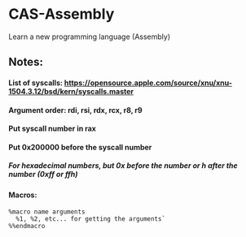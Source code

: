 # CAS-Assembly
Learn a new programming language (Assembly)

## Notes:
#### List of syscalls: https://opensource.apple.com/source/xnu/xnu-1504.3.12/bsd/kern/syscalls.master

#### Argument order: rdi, rsi, rdx, rcx, r8, r9
#### Put syscall number in rax
#### Put 0x200000 before the syscall number
##### For hexadecimal numbers, but 0x before the number or h after the number (0xff or ffh)

#### Macros:
```asmx86
%macro name arguments
  %1, %2, etc... for getting the arguments`
%%endmacro
```
